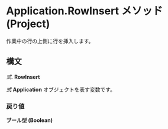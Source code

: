 
# Application.RowInsert メソッド (Project)

作業中の行の上側に行を挿入します。


## 構文

 _式_. **RowInsert**

 _式_ **Application** オブジェクトを表す変数です。


### 戻り値

 **ブール型 (Boolean)**

